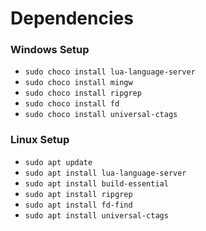 # Dependencies

### Windows Setup

* `sudo choco install lua-language-server`
* `sudo choco install mingw`
* `sudo choco install ripgrep` 
* `sudo choco install fd`
* `sudo choco install universal-ctags`

### Linux Setup

* `sudo apt update`
* `sudo apt install lua-language-server`
* `sudo apt install build-essential`
* `sudo apt install ripgrep`
* `sudo apt install fd-find`
* `sudo apt install universal-ctags`
